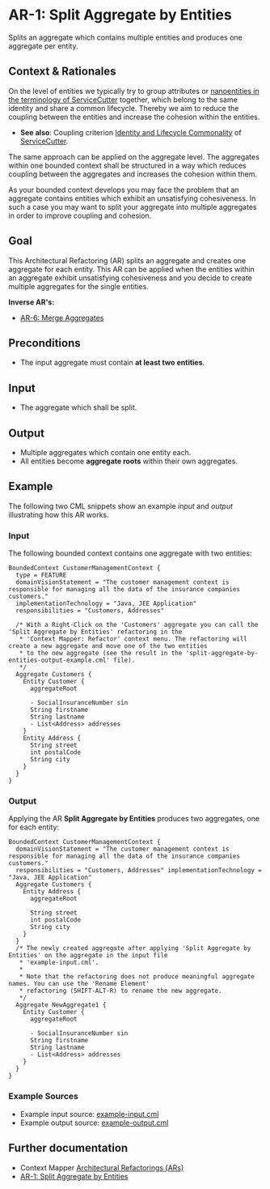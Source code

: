 # AR-1: Split Aggregate by Entities
Splits an aggregate which contains multiple entities and produces one aggregate per entity.

## Context & Rationales
On the level of entities we typically try to group attributes or [nanoentities in the terminology of ServiceCutter](https://servicecutter.github.io/) 
together, which belong to the same identity and share a common lifecycle. Thereby we aim to reduce the coupling between the entities
and increase the cohesion within the entities.

 * **See also**: Coupling criterion [Identity and Lifecycle Commonality](https://github.com/ServiceCutter/ServiceCutter/wiki/CC-1-Identity-and-Lifecycle-Commonality)
 of [ServiceCutter](https://servicecutter.github.io/).
 
The same approach can be applied on the aggregate level. The aggregates within one bounded context shall be structured in a way which
reduces coupling between the aggregates and increases the cohesion within them.

As your bounded context develops you may face the problem that an aggregate contains entities which exhibit an unsatisfying
cohesiveness. In such a case you may want to split your aggregate into multiple aggregates in order to improve coupling and cohesion.

## Goal
This Architectural Refactoring (AR) splits an aggregate and creates one aggregate for each entity. This AR can be applied when 
the entities within an aggregate exhibit unsatisfying cohesiveness and you decide to create multiple aggregates for the single 
entities.

**Inverse AR's:**
 * [AR-6: Merge Aggregates](./../AR-6-Merge-Aggregates)

## Preconditions
 * The input aggregate must contain **at least two entities**.

## Input
 * The aggregate which shall be split.
 
## Output
 * Multiple aggregates which contain one entity each.
 * All entities become **aggregate roots** within their own aggregates.
 
## Example
The following two CML snippets show an example _input_ and _output_ illustrating how this AR works.

### Input
The following bounded context contains one aggregate with two entities:
```
BoundedContext CustomerManagementContext {
  type = FEATURE
  domainVisionStatement = "The customer management context is responsible for managing all the data of the insurance companies customers."
  implementationTechnology = "Java, JEE Application"
  responsibilities = "Customers, Addresses"

  /* With a Right-Click on the 'Customers' aggregate you can call the 'Split Aggregate by Entities' refactoring in the 
   * 'Context Mapper: Refactor' context menu. The refactoring will create a new aggregate and move one of the two entities 
   * to the new aggregate (see the result in the 'split-aggregate-by-entities-output-example.cml' file).
   */  
  Aggregate Customers {
    Entity Customer {
      aggregateRoot
      
      - SocialInsuranceNumber sin
      String firstname
      String lastname
      - List<Address> addresses
    }
    Entity Address {
      String street
      int postalCode
      String city
    }
  }
}
```

### Output
Applying the AR **Split Aggregate by Entities** produces two aggregates, one for each entity:
```
BoundedContext CustomerManagementContext {
  domainVisionStatement = "The customer management context is responsible for managing all the data of the insurance companies customers."
  responsibilities = "Customers, Addresses" implementationTechnology = "Java, JEE Application"
  Aggregate Customers {
    Entity Address {
      aggregateRoot
      
      String street
      int postalCode
      String city
    }
  }
  /* The newly created aggregate after applying 'Split Aggregate by Entities' on the aggregate in the input file 
   * 'example-input.cml'.
   * 
   * Note that the refactoring does not produce meaningful aggregate names. You can use the 'Rename Element' 
   * refactoring (SHIFT-ALT-R) to rename the new aggregate.
   */
  Aggregate NewAggregate1 {
    Entity Customer {
      aggregateRoot
      
      - SocialInsuranceNumber sin
      String firstname
      String lastname
      - List<Address> addresses
    }
  }
}
```

### Example Sources
 * Example input source: [example-input.cml](./example-input.cml)
 * Example output source: [example-output.cml](./example-output.cml)
 
## Further documentation
 * Context Mapper [Architectural Refactorings (ARs)](https://contextmapper.org/docs/architectural-refactorings/)
 * [AR-1: Split Aggregate by Entities](https://contextmapper.org/docs/ar-split-aggregate-by-entities/)
